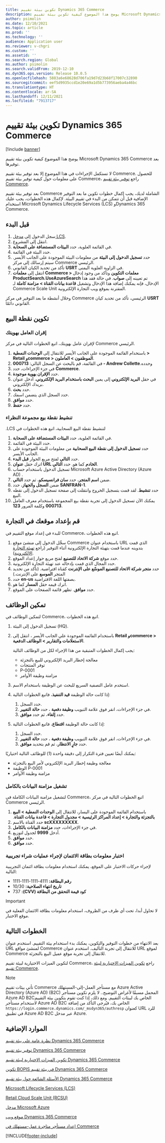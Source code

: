 ```yaml
---
title: تكوين بيئة تقييم Dynamics 365 Commerce
description: يوضح هذا الموضوع كيفية تكوين بيئة تقييم Microsoft Dynamics 365 Commerce بعد توفيرها.
author: psimolin
ms.date: 12/10/2021
ms.topic: article
ms.prod: ''
ms.technology: ''
audience: Application user
ms.reviewer: v-chgri
ms.custom: ''
ms.assetid: ''
ms.search.region: Global
ms.author: psimolin
ms.search.validFrom: 2019-12-10
ms.dyn365.ops.version: Release 10.0.5
ms.openlocfilehash: 5883a6e68628d706fa19d7d23b68f17007c32890
ms.sourcegitcommit: eef5d9935ccd1e20e69a1d5b773956aeba4a46bc
ms.translationtype: HT
ms.contentlocale: ar-SA
ms.lasthandoff: 12/11/2021
ms.locfileid: "7913717"
---
```

# <a name="configure-a-dynamics-365-commerce-evaluation-environment"></a>تكوين بيئة تقييم Dynamics 365 Commerce

[!include [banner](includes/banner.md)]

يوضح هذا الموضوع كيفية تكوين بيئة تقييم Microsoft Dynamics 365 Commerce بعد توفيرها.

لا تستكمل الإجراءات في هذا الموضوع إلا بعد توفير بيئة تقييم Commerce. للحصول على معلومات حول كيفية توفير بيئة تقييم Commerce، راجع [توفير بيئة تقييم Commerce](provisioning-guide.md).

بعد توفير بيئة تقييم Commerce الشاملة لديك، يجب إكمال خطوات تكوين ما بعد التوفير الإضافية قبل أن تتمكن من البدء في تقييم البيئة. لإكمال هذه الخطوات، يجب عليك استخدام Microsoft Dynamics Lifecycle Services (LCS) وDynamics 365 Commerce.

## <a name="before-you-start"></a>قبل البدء

1. سجل الدخول إلى [مدخل LCS](https://lcs.dynamics.com).
1. انتقل إلى المشروع.
1. في القائمة العلوية، حدد **البيئات المستضافة على السحابة**.
1. حدد البيئة في القائمة.
1. حدد **تسجيل الدخول إلى البيئة** من معلومات البيئة الموجودة على الجانب الأيسر. سيتم إرسالك إلى مركز Commerce الرئيسي.
1. تأكد من تحديد الكيان القانوني **USRT** في الزاوية العلوية اليمنى.
2. انتقل إلى **معلمات Commerce > معلمات التكوين** وتأكد من وجود إدخال **ProductSearch.UseAzureSearch** تم تعيينه إلى **صواب**. في حالة فقد هذا الإدخال، فإنه يمكنك إضافة هذا الإدخال وتشغيل **قاعدة بيانات القناة > مزامنة كاملة** لـ Commerce Scale Unit المقترنة بموقع ويب التجارة الإلكترونية.

وخلال أنشطة ما بعد التوفير في مركز Commerce الرئيسي، تأكد من تحديد كيان **USRT** القانوني دائمًا.

## <a name="configure-the-point-of-sale"></a>تكوين نقطة البيع

### <a name="associate-a-worker-with-your-identity"></a>إقران العامل بهويتك

لإقران عامل بهويتك، اتبع الخطوات التالية في مركز Commerce الرئيسي.

1. باستخدام القائمة الموجودة على الجانب الأيسر للانتقال إلى **الوحدات النمطية \> Retail وcommerce \> الموظفون \> العاملون**.
1. في القائمة، قم بالبحث عن السجل التالي: **000713 - Andrew Collette‬‏‫**‬‏‫ وحدده.‬
1. في جزء الإجراءات، حدد **Commerce**.
1. حدد **الإقران بهوية موجودة**.
1. في حقل **البريد الإلكتروني** إلى يمين **‏‫البحث باستخدام البريد الإلكتروني‬**، أدخل عنوان بريدك الإلكتروني.
1. حدد **بحث**.
1. حدد السجل الذي يتضمن اسمك.
1. حدد **موافق**.
1. حدد **حفظ**.

### <a name="activate-cloud-pos"></a>تنشيط نقطة بيع مجموعة النظراء

لتنشيط ‏‫نقطة البيع السحابية، اتبع هذه الخطوات في LCS.

1. في القائمة العلوية، حدد **البيئات المستضافة على السحابة**.
1. حدد البيئة في القائمة.
1. حدد **تسجيل الدخول إلى نقطة البيع السحابية** من معلومات البيئة الموجودة على الجانب الأيسر.
1. حدد **التالي** لفتح مربع الحوار **‏‫قبل البدء‬**.
1. اترك حقل **عنوان URL الخادم** كما هو. حدد **التالي**.
1. تسجيل الدخول باستخدام حساب Microsoft Azure Active Directory (Azure AD) .
1. ضمن **اسم المتجر**، حدد **سان فرانسيسكو**، ثم حدد **التالي**.
1. ضمن **‏‫السجل والجهاز‬**، حدد **SANFRAN-1**.
1. حدد **تنشيط**. لقد قمت بتسجيل الخروج وانتقلت إلى صفحة تسجيل الدخول إلى نقطه البيع.
1. يمكنك الآن تسجيل الدخول إلى ‏‫تجربة ‏‫نقطة بيع المجموعة‬‬ باستخدام معرف العامل **000713** وكلمة المرور **123**.

## <a name="set-up-your-site-in-commerce"></a>قم بإعداد موقعك في التجارة

للبدء في إعداد موقع التقييم في Commerce، اتبع هذه الخطوات.

1. سجِّل الدخول إلى منشئ موقع Commerce باستخدام عنوان URL الذي قمت بتدوينه عندما قمت بتهيئة التجارة الإلكترونية أثناء التوفير (راجع [تهيئة التجارة الإلكترونية](provisioning-guide.md#initialize-e-commerce)).
1. حدد موقع **‏‫شركة الاتحاد للتصنيع‬** لفتح مربع حوار إعداد الموقع.
1. حدد المجال الذي قمت بإدخاله عند تهيئة التجارة الإلكترونية.
1. حدد **متجر ‏‫شركة الاتحاد للتصنيع‬ الموسّع على الإنترنت** كقناة افتراضية. (تأكد من تحديد المتجر **الموسع** على الإنترنت.)
1. حدد **en-us** بصفتها اللغة الافتراضية.
1. اترك قيمه حقل **المسار** كما هو.
1. حدد **موافق**. تظهر قائمة الصفحات على الموقع.

## <a name="enable-jobs"></a>تمكين الوظائف

لتمكين الوظائف في Commerce، اتبع هذه الخطوات.

1. تسجيل الدخول إلى البيئة (HQ).
1. باستخدام القائمة الموجودة علي الجانب الأيسر ، انتقل إلى **Retail وcommerce \> الاستعلامات والتقارير \> الوظائف الدفعية**.

    يجب إكمال الخطوات المتبقية من هذا الإجراء لكل من الوظائف التالية:

    * معالجة إخطار البريد الإلكتروني للبيع بالتجزئة
    * توفر المنتجات
    * P-0001
    * مزامنة وظيفة الأوامر

1. استخدم عامل التصفية السريع للبحث عن الوظيفة باستخدام الاسم.
1. إذا كانت حالة الوظيفة **‏‫قيد التنفيذ‬**، فاتبع الخطوات التالية:

    1. حدد السجل.
    1. في جزء الإجراءات، انقر فوق علامة التبويب **وظيفة دفعية** ، حدد **حالة التغيير**.
    1. حدد **إلغاء**، ثم حدد **موافق**.

1. إذا كانت حالة الوظيفة **اقتطاع**، فاتبع الخطوات التالية:

    1. حدد السجل.
    1. في جزء الإجراءات، انقر فوق علامة التبويب **وظيفة دفعية** ، حدد **حالة التغيير**.
    1. حدد **‏‫جارٍ الانتظار‬**، ثم قم بتحديد **موافق**.

يمكنك أيضًا تعيين فترة التكرار إلى دقيقة واحدة (1) للوظائف التالية اختياريًا:

* معالجة وظيفة إخطار البريد الإلكتروني لأمر البيع بالتجزئة
* الوظيفة P-0001
* مزامنة وظيفة الأوامر

### <a name="run-full-data-synchronization"></a>تشغيل مزامنة البيانات بالكامل

لتشغيل مزامنة البيانات الكاملة في Commerce، اتبع الخطوات التالية في مركز Commerce الرئيسي.

1. باستخدام القائمة الموجودة على اليسار، للانتقال إلى **الوحدات النمطية \> البيع بالتجزئة والتجارة‬ \> ‏‫إعداد المراكز الرئيسية \> مجدول التجارة \> ‏‫قاعدة بيانات القناة‬**.
1. حدد القناة بالاسم **scXXXXXXXXX**.
1. في جزء الإجراءات، حدد **مزامنة البيانات بالكامل**.
1. أدخل **9999** لجدول لتوزيع.
1. حدد **موافق**.
1. حدد **موافق**.

### <a name="test-credit-card-information-to-do-test-purchases"></a>اختبار معلومات بطاقة الائتمان لإجراء عمليات شراء تجريبية

لإجراء حركات الاختبار على الموقع، يمكنك استخدام معلومات بطاقة ائتمان التجريبية التالية:

- **رقم البطاقة:** 4111-1111-1111-1111
- **تاريخ انتهاء الصلاحية:** 10/30
- **‏‫كود قيمة التحقق من البطاقة (CVV):** 737

> [!IMPORTANT]
> لا تحاول أبدا، تحت أي ظرف من الظروف، استخدام معلومات بطاقة الائتمان الفعلية في موقع الاختبار.

## <a name="next-steps"></a>الخطوات التالية

بعد الانتهاء من خطوات التوفير والتكوين، يمكنك بدء استخدام بيئة التقييم. استخدم عنوان URL لمنشئ مواقع Commerce للانتقال إلى تجربة التأليف. استخدم عنوان URL لموقع Commerce للانتقال إلى تجربة موقع عميل البيع بالتجزئة.

لتكوين الميزات الاختيارية لبيئة تقييم Commerce، راجع [تكوين الميزات الاختيارية لبيئة تقييم Commerce](cpe-optional-features.md).

> [!NOTE]
> تأتي بيئات تقييم Commerce مع مستأجر العمل-إلى-المستهلك Azure Active Directory (Azure AD) ‏(B2C) المحمل مسبقًا لأغراض التوضيح.. لا يلزم تكوين مستأجر Azure AD  B2Cالخاص بك لبيئات التقييم. ومع ذلك، إذا كنت تقوم بتكوين بيئة التقييم لاستخدام مستأجر Azure AD B2C الخاص بك، فيُرجى التأكد من إضافة ``https://login.commerce.dynamics.com/_msdyn365/authresp`` كعنوان URL للرد في تطبيق Azure AD B2C عبر مدخل Azure.

## <a name="additional-resources"></a>الموارد الإضافية

[نظرة عامة على بيئة تقييم Dynamics 365 Commerce](cpe-overview.md)

[توفير بيئة تقييم Dynamics 365 Commerce](provisioning-guide.md)

[تكوين الميزات الاختيارية لبيئة تقييم Dynamics 365 Commerce](cpe-optional-features.md)

[تكوين BOPIS في بيئة تقييم Dynamics 365 Commerce](cpe-bopis.md)

[الأسئلة الشائعة حول بيئة تقييم Dynamics 365 Commerce](cpe-faq.md)

[Microsoft Lifecycle Services (LCS)](/dynamics365/unified-operations/dev-itpro/lifecycle-services/lcs-user-guide)

[Retail Cloud Scale Unit (RCSU)](/business-applications-release-notes/october18/dynamics365-retail/retail-cloud-scale-unit)

[مدخل Microsoft Azure](https://azure.microsoft.com/features/azure-portal)

[موقع ويب Dynamics 365 Commerce](https://aka.ms/Dynamics365CommerceWebsite)

[إعداد مستأجر متاجرة عمل-مستهلك في Commerce](set-up-B2C-tenant.md)


[!INCLUDE[footer-include](../includes/footer-banner.md)]
